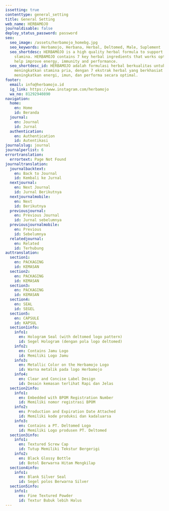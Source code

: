 ```yaml
---
issetting: true
contenttype: general_setting
title: General Setting
web_name: HERBAMOJO
journaldisable: false
deploy_status_password: password
seo:
  seo_image: /assets/herbamojo_homebg.jpg
  seo_keywords: Herbamojo, Herbana, Herbal, Deltomed, Male, Suplement
  seo_shortdesc: HERBAMOJO is a high quality herbal formula to support male
    stamina. HERBAMOJO contains 7 key herbal ingredients that works optimally to
    help improve energy, immunity and performance.
  seo_shortdesc_id: HERBAMOJO adalah formulasi herbal berkualitas untuk
    meningkatkan stamina pria, dengan 7 ekstrak herbal yang berkhasiat untuk
    meningkatkan energi, imun, dan performa secara optimal.
footer:
  email: info@herbamojo.id
  ig_link: https://www.instagram.com/herbamojo
  wa_no: 81292940890
navigation:
  home:
    en: Home
    id: Beranda
  journal:
    en: Journal
    id: Jurnal
  authentication:
    en: Authentication
    id: Autentikasi
journalslug: journal
journalperlist: 6
errortranslation:
  errortext: Page Not Found
journaltranslation:
  journalbacktext:
    en: Back to Journal
    id: Kembali ke Jurnal
  nextjournal:
    en: Next Journal
    id: Jurnal Berikutnya
  nextjournalmobile:
    en: Next
    id: Berikutnya
  previousjournal:
    en: Previous Journal
    id: Jurnal sebelumnya
  previousjournalmobile:
    en: Previous
    id: Sebelumnya
  relatedjournal:
    en: Related
    id: Terhubung
auttranslation:
  section1:
    en: PACKAGING
    id: KEMASAN
  section2:
    en: PACKAGING
    id: KEMASAN
  section3:
    en: PACKAGING
    id: KEMASAN
  section4:
    en: SEAL
    id: SEGEL
  section5:
    en: CAPSULE
    id: KAPSUL
  section1info:
    info1:
      en: Hologram Seal (with deltomed logo pattern)
      id: Segel Hologram (dengan pola logo deltomed)
    info2:
      en: Contains Jamu Logo
      id: Memiliki Logo Jamu
    info3:
      en: Metallic Color on the Herbamojo Logo
      id: Warna metalik pada logo Herbamojo
    info4:
      en: Clear and Concise Label Design
      id: Desain kemasan terlihat Rapi dan Jelas
  section2info:
    info1:
      en: Embedded with BPOM Registration Number
      id: Memiliki nomor registrasi BPOM
    info2:
      en: Production and Expiration Date Attached
      id: Memiliki kode produksi dan kadaluarsa
    info3:
      en: Contains a PT. Deltomed Logo
      id: Memiliki Logo produsen PT. Deltomed
  section3info:
    info1:
      en: Textured Screw Cap
      id: Tutup Memiliki Tekstur Bergerigi
    info2:
      en: Black Glossy Bottle
      id: Botol Berwarna Hitam Mengkilap
  section4info:
    info1:
      en: Blank Silver Seal
      id: Segel polos Berwarna Silver
  section5info:
    info1:
      en: Fine Textured Powder
      id: Textur Bubuk lebih Halus
---
```

